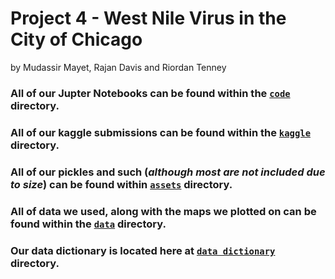 # Project 4 - West Nile Virus in the City of Chicago
by Mudassir Mayet, Rajan Davis and Riordan Tenney

### All of our Jupter Notebooks can be found within the [`code`](https://git.generalassemb.ly/mudassirmayet/rrm/new/master/code) directory.

### All of our kaggle submissions can be found within the [`kaggle`](https://git.generalassemb.ly/mudassirmayet/rrm/new/master/kaggle) directory.

### All of our pickles and such (*although most are not included due to size*) can be found within [`assets`](https://git.generalassemb.ly/mudassirmayet/rrm/new/master/assets) directory.

### All of data we used, along with the maps we plotted on can be found within the [`data`](https://git.generalassemb.ly/mudassirmayet/rrm/new/master/data) directory.

### Our data dictionary is located here at [`data dictionary`](https://git.generalassemb.ly/mudassirmayet/rrm/blob/master/completed/data_dict.csv) directory.

